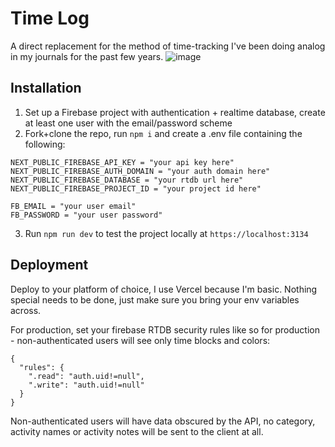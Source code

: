 # Time Log

A direct replacement for the method of time-tracking I've been doing analog in my journals for the past few years.
![image](https://github.com/lachlansleight/time-log/assets/24868085/f7132693-82e2-4772-9ea0-ca65f7eaf382)

## Installation

1. Set up a Firebase project with authentication + realtime database, create at least one user with the email/password scheme
2. Fork+clone the repo, run `npm i` and create a .env file containing the following:

```
NEXT_PUBLIC_FIREBASE_API_KEY = "your api key here"
NEXT_PUBLIC_FIREBASE_AUTH_DOMAIN = "your auth domain here"
NEXT_PUBLIC_FIREBASE_DATABASE = "your rtdb url here"
NEXT_PUBLIC_FIREBASE_PROJECT_ID = "your project id here"

FB_EMAIL = "your user email"
FB_PASSWORD = "your user password"
```
3. Run `npm run dev` to test the project locally at `https://localhost:3134`

## Deployment 

Deploy to your platform of choice, I use Vercel because I'm basic. Nothing special needs to be done, just make sure you bring your env variables across.

For production, set your firebase RTDB security rules like so for production - non-authenticated users will see only time blocks and colors:
```
{
  "rules": {
    ".read": "auth.uid!=null",
    ".write": "auth.uid!=null"
  }
}
```
Non-authenticated users will have data obscured by the API, no category, activity names or activity notes will be sent to the client at all.
